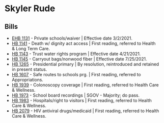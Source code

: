 # Skyler Rude
## Bills
* [EHB 1131](/bill/2021-22/ehb/1131/) - Private schools/waiver | Effective date 3/2/2021.
* [HB 1141](/bill/2021-22/hb/1141/) - Death w/ dignity act access | First reading, referred to Health & Long Term Care.
* [HB 1143](/bill/2021-22/hb/1143/) - Trust water rights program | Effective date 4/21/2021.
* [HB 1145](/bill/2021-22/hb/1145/) - Carryout bags/nonwood fiber | Effective date 7/25/2021.
* [HB 1265](/bill/2021-22/hb/1265/) - Presidential primary | By resolution, reintroduced and retained in present status.
* [HB 1607](/bill/2021-22/hb/1607/) - Safe routes to schools prg. | First reading, referred to Appropriations.
* [HB 1939](/bill/2021-22/hb/1939/) - Colonoscopy coverage | First reading, referred to Health Care & Wellness.
* [HB 1973](/bill/2021-22/hb/1973/) - School board recordings | SGOV - Majority; do pass.
* [HB 1983](/bill/2021-22/hb/1983/) - Hospitals/right to visitors | First reading, referred to Health Care & Wellness.
* [HB 2079](/bill/2021-22/hb/2079/) - HIV antiviral drugs/medicaid | First reading, referred to Health Care & Wellness.
